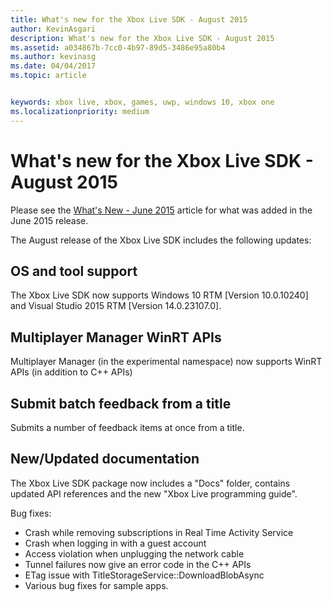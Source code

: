 ```yaml
---
title: What's new for the Xbox Live SDK - August 2015
author: KevinAsgari
description: What's new for the Xbox Live SDK - August 2015
ms.assetid: a034867b-7cc0-4b97-89d5-3486e95a80b4
ms.author: kevinasg
ms.date: 04/04/2017
ms.topic: article


keywords: xbox live, xbox, games, uwp, windows 10, xbox one
ms.localizationpriority: medium
---
```


# What's new for the Xbox Live SDK - August 2015

Please see the [What's New - June 2015](1506-whats-new.md) article for what was added in the June 2015 release.

The August release of the Xbox Live SDK includes the following updates:

## OS and tool support
The Xbox Live SDK now supports Windows 10 RTM [Version 10.0.10240] and Visual Studio 2015 RTM [Version 14.0.23107.0].

## Multiplayer Manager WinRT APIs
Multiplayer Manager (in the experimental namespace) now supports WinRT APIs (in addition to C++ APIs)

## Submit batch feedback from a title
Submits a number of feedback items at once from a title.

## New/Updated documentation
The Xbox Live SDK package now includes a "Docs" folder, contains updated API references and the new "Xbox Live programming guide".

Bug fixes:

* Crash while removing subscriptions in Real Time Activity Service
* Crash when logging in with a guest account
* Access violation when unplugging the network cable
* Tunnel failures now give an error code in the C++ APIs
* ETag issue with TitleStorageService::DownloadBlobAsync
* Various bug fixes for sample apps.

